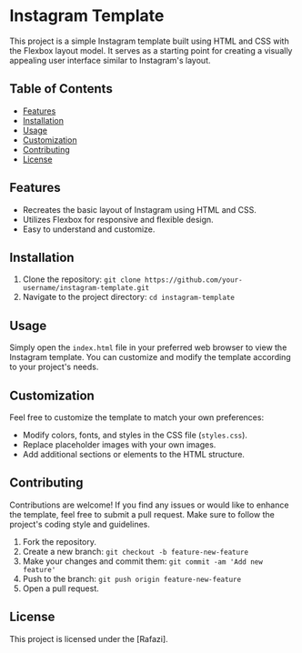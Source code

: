 # Instagram Template

This project is a simple Instagram template built using HTML and CSS with the Flexbox layout model. It serves as a starting point for creating a visually appealing user interface similar to Instagram's layout.

## Table of Contents

- [Features](#features)
- [Installation](#installation)
- [Usage](#usage)
- [Customization](#customization)
- [Contributing](#contributing)
- [License](#license)


## Features

- Recreates the basic layout of Instagram using HTML and CSS.
- Utilizes Flexbox for responsive and flexible design.
- Easy to understand and customize.

## Installation

1. Clone the repository: `git clone https://github.com/your-username/instagram-template.git`
2. Navigate to the project directory: `cd instagram-template`

## Usage

Simply open the `index.html` file in your preferred web browser to view the Instagram template. You can customize and modify the template according to your project's needs.

## Customization

Feel free to customize the template to match your own preferences:

- Modify colors, fonts, and styles in the CSS file (`styles.css`).
- Replace placeholder images with your own images.
- Add additional sections or elements to the HTML structure.

## Contributing

Contributions are welcome! If you find any issues or would like to enhance the template, feel free to submit a pull request. Make sure to follow the project's coding style and guidelines.

1. Fork the repository.
2. Create a new branch: `git checkout -b feature-new-feature`
3. Make your changes and commit them: `git commit -am 'Add new feature'`
4. Push to the branch: `git push origin feature-new-feature`
5. Open a pull request.

## License

This project is licensed under the [Rafazi].
